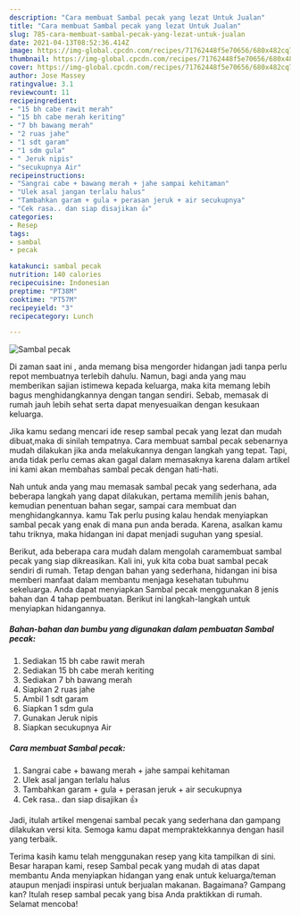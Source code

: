 ```yaml
---
description: "Cara membuat Sambal pecak yang lezat Untuk Jualan"
title: "Cara membuat Sambal pecak yang lezat Untuk Jualan"
slug: 785-cara-membuat-sambal-pecak-yang-lezat-untuk-jualan
date: 2021-04-13T08:52:36.414Z
image: https://img-global.cpcdn.com/recipes/71762448f5e70656/680x482cq70/sambal-pecak-foto-resep-utama.jpg
thumbnail: https://img-global.cpcdn.com/recipes/71762448f5e70656/680x482cq70/sambal-pecak-foto-resep-utama.jpg
cover: https://img-global.cpcdn.com/recipes/71762448f5e70656/680x482cq70/sambal-pecak-foto-resep-utama.jpg
author: Jose Massey
ratingvalue: 3.1
reviewcount: 11
recipeingredient:
- "15 bh cabe rawit merah"
- "15 bh cabe merah keriting"
- "7 bh bawang merah"
- "2 ruas jahe"
- "1 sdt garam"
- "1 sdm gula"
- " Jeruk nipis"
- "secukupnya Air"
recipeinstructions:
- "Sangrai cabe + bawang merah + jahe sampai kehitaman"
- "Ulek asal jangan terlalu halus"
- "Tambahkan garam + gula + perasan jeruk + air secukupnya"
- "Cek rasa.. dan siap disajikan 👍"
categories:
- Resep
tags:
- sambal
- pecak

katakunci: sambal pecak 
nutrition: 140 calories
recipecuisine: Indonesian
preptime: "PT38M"
cooktime: "PT57M"
recipeyield: "3"
recipecategory: Lunch

---
```



![Sambal pecak](https://img-global.cpcdn.com/recipes/71762448f5e70656/680x482cq70/sambal-pecak-foto-resep-utama.jpg)

Di zaman  saat ini , anda memang bisa mengorder hidangan jadi tanpa perlu repot membuatnya terlebih dahulu. Namun, bagi anda yang mau memberikan sajian istimewa kepada keluarga, maka kita memang lebih bagus menghidangkannya dengan tangan sendiri. Sebab, memasak di rumah jauh lebih sehat serta dapat menyesuaikan dengan kesukaan keluarga.

Jika kamu sedang mencari ide resep sambal pecak yang lezat dan mudah dibuat,maka di sinilah tempatnya. Cara membuat sambal pecak  sebenarnya mudah dilakukan jika anda melakukannya dengan langkah yang tepat. Tapi, anda tidak perlu cemas akan gagal dalam memasaknya 
karena dalam artikel ini kami akan membahas sambal pecak dengan hati-hati.  



Nah untuk anda yang mau memasak sambal pecak yang sederhana, ada beberapa langkah yang dapat dilakukan, pertama memilih jenis bahan, kemudian penentuan bahan segar, sampai cara membuat dan menghidangkannya. kamu Tak perlu pusing kalau hendak menyiapkan sambal pecak yang enak di mana pun anda berada. Karena, asalkan kamu  tahu triknya, maka hidangan ini dapat menjadi suguhan yang spesial.

Berikut, ada beberapa cara mudah dalam mengolah caramembuat sambal pecak yang siap dikreasikan. Kali ini, yuk kita coba buat sambal pecak sendiri di rumah. Tetap dengan bahan yang sederhana, hidangan ini bisa memberi manfaat dalam membantu menjaga kesehatan tubuhmu sekeluarga. Anda dapat menyiapkan Sambal pecak menggunakan 8 jenis bahan dan 4 tahap pembuatan. Berikut ini langkah-langkah untuk menyiapkan hidangannya.

<!--inarticleads1-->

##### Bahan-bahan dan bumbu yang digunakan dalam pembuatan Sambal pecak:

1. Sediakan 15 bh cabe rawit merah
1. Sediakan 15 bh cabe merah keriting
1. Sediakan 7 bh bawang merah
1. Siapkan 2 ruas jahe
1. Ambil 1 sdt garam
1. Siapkan 1 sdm gula
1. Gunakan  Jeruk nipis
1. Siapkan secukupnya Air




<!--inarticleads2-->

##### Cara membuat Sambal pecak:

1. Sangrai cabe + bawang merah + jahe sampai kehitaman
1. Ulek asal jangan terlalu halus
1. Tambahkan garam + gula + perasan jeruk + air secukupnya
1. Cek rasa.. dan siap disajikan 👍




Jadi, itulah artikel mengenai  sambal pecak  yang sederhana dan gampang dilakukan versi kita. Semoga kamu dapat mempraktekkannya dengan hasil yang terbaik. 

Terima kasih kamu telah menggunakan resep yang kita tampilkan di sini. Besar harapan kami, resep  Sambal pecak yang mudah di atas dapat membantu Anda menyiapkan hidangan yang enak untuk keluarga/teman ataupun menjadi inspirasi untuk berjualan makanan. Bagaimana? Gampang kan? Itulah resep sambal pecak yang bisa Anda praktikkan di rumah. Selamat mencoba!

